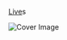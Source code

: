 
<a href="https://food-app-2024.netlify.app/" >Live</a>s

![Cover Image](src\components\images\Cover.png)

